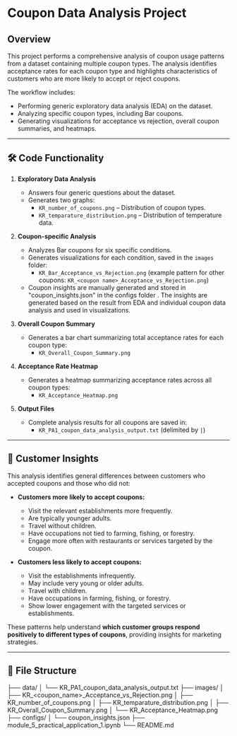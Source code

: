 # Coupon Data Analysis Project

## Overview
This project performs a comprehensive analysis of coupon usage patterns from a dataset containing multiple coupon types. The analysis identifies acceptance rates for each coupon type and highlights characteristics of customers who are more likely to accept or reject coupons.

The workflow includes:
- Performing generic exploratory data analysis (EDA) on the dataset.
- Analyzing specific coupon types, including Bar coupons.
- Generating visualizations for acceptance vs rejection, overall coupon summaries, and heatmaps.

---

## 🛠 Code Functionality

1. **Exploratory Data Analysis**
   - Answers four generic questions about the dataset.
   - Generates two graphs:
     - `KR_number_of_coupons.png` – Distribution of coupon types.
     - `KR_temparature_distribution.png` – Distribution of temperature data.

2. **Coupon-specific Analysis**
   - Analyzes Bar coupons for six specific conditions.
   - Generates visualizations for each condition, saved in the `images` folder:
     - `KR_Bar_Acceptance_vs_Rejection.png` (example pattern for other coupons: `KR_<coupon name>_Acceptance_vs_Rejection.png`)
   - Coupon insights are manually generated and stored in "coupon_insights.json" in the configs folder . The insights are generated based on the result from EDA and individual coupon data analysis and used in visualizations.

3. **Overall Coupon Summary**
   - Generates a bar chart summarizing total acceptance rates for each coupon type:
     - `KR_Overall_Coupon_Summary.png`

4. **Acceptance Rate Heatmap**
   - Generates a heatmap summarizing acceptance rates across all coupon types:
     - `KR_Acceptance_Heatmap.png`

5. **Output Files**
   - Complete analysis results for all coupons are saved in:
     - `KR_PA1_coupon_data_analysis_output.txt` (delimited by `|`)

---

## 👥 Customer Insights

This analysis identifies general differences between customers who accepted coupons and those who did not:

- **Customers more likely to accept coupons:**
  - Visit the relevant establishments more frequently.
  - Are typically younger adults.
  - Travel without children.
  - Have occupations not tied to farming, fishing, or forestry.
  - Engage more often with restaurants or services targeted by the coupon.

- **Customers less likely to accept coupons:**
  - Visit the establishments infrequently.
  - May include very young or older adults.
  - Travel with children.
  - Have occupations in farming, fishing, or forestry.
  - Show lower engagement with the targeted services or establishments.

These patterns help understand **which customer groups respond positively to different types of coupons**, providing insights for marketing strategies.

---

## 📂 File Structure

├── data/
│ └── KR_PA1_coupon_data_analysis_output.txt
├── images/
│ ├── KR_<coupon_name>_Acceptance_vs_Rejection.png
│ ├── KR_number_of_coupons.png
│ ├── KR_temparature_distribution.png
│ ├── KR_Overall_Coupon_Summary.png
│ └── KR_Acceptance_Heatmap.png
├── configs/
│ └── coupon_insights.json
├── module_5_practical_application_1.ipynb
└── README.md
